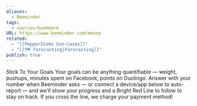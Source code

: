 ```yaml
---
aliases:
  - Beeminder
tags:
  - sources/bookmark
URL: https://www.beeminder.com/money
related:
  - "[[PepperStake Use-Cases]]"
  - "[[🗺️ Forecasting|Forecasting]]"
publish: true
---
```


Stick To Your Goals
Your goals can be anything quantifiable — weight, pushups, minutes spent on Facebook, points on Duolingo. Answer with your number when Beeminder asks — or connect a device/app below to auto-report — and we'll show your progress and a Bright Red Line to follow to stay on track. If you cross the line, we charge your payment method!